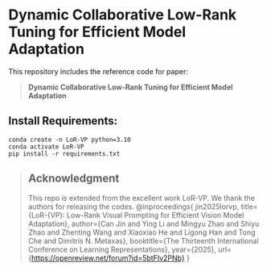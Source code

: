 # Dynamic Collaborative Low-Rank Tuning for Efficient Model Adaptation

This repository includes the reference code for paper: 

> **Dynamic Collaborative Low-Rank Tuning for Efficient Model Adaptation**

## Install Requirements: 
```
conda create -n LoR-VP python=3.10
conda activate LoR-VP
pip install -r requirements.txt
```

> ## Acknowledgment
> This repo is extended from the excellent work LoR-VP. We thank the authors for releasing the codes.
@inproceedings{
jin2025lorvp,
title={LoR-{VP}: Low-Rank Visual Prompting for Efficient Vision Model Adaptation},
author={Can Jin and Ying Li and Mingyu Zhao and Shiyu Zhao and Zhenting Wang and Xiaoxiao He and Ligong Han and Tong Che and Dimitris N. Metaxas},
booktitle={The Thirteenth International Conference on Learning Representations},
year={2025},
url={https://openreview.net/forum?id=5btFIv2PNb}
}

